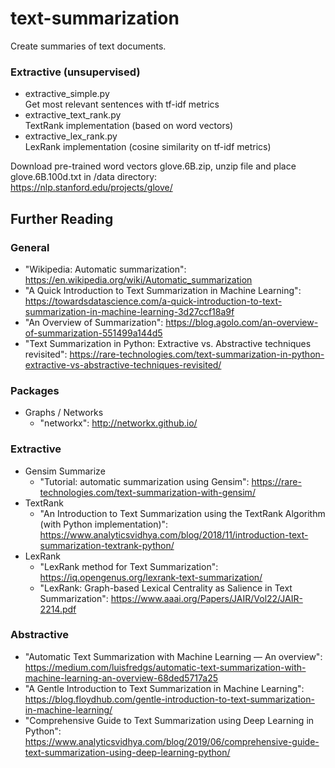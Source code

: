 # text-summarization
Create summaries of text documents.

### Extractive (unsupervised)
- extractive_simple.py    
  Get most relevant sentences with tf-idf metrics
- extractive_text_rank.py    
  TextRank implementation (based on word vectors)
- extractive_lex_rank.py    
  LexRank implementation (cosine similarity on tf-idf metrics)



Download pre-trained word vectors glove.6B.zip, unzip file and place glove.6B.100d.txt in /data directory:    
https://nlp.stanford.edu/projects/glove/


## Further Reading
### General
- "Wikipedia: Automatic summarization": https://en.wikipedia.org/wiki/Automatic_summarization
- "A Quick Introduction to Text Summarization in Machine Learning": https://towardsdatascience.com/a-quick-introduction-to-text-summarization-in-machine-learning-3d27ccf18a9f
- "An Overview of Summarization": https://blog.agolo.com/an-overview-of-summarization-551499a144d5
- "Text Summarization in Python: Extractive vs. Abstractive techniques revisited": https://rare-technologies.com/text-summarization-in-python-extractive-vs-abstractive-techniques-revisited/

### Packages
- Graphs / Networks
    - "networkx": http://networkx.github.io/

### Extractive
- Gensim Summarize
    - "Tutorial: automatic summarization using Gensim": https://rare-technologies.com/text-summarization-with-gensim/
- TextRank
    - "An Introduction to Text Summarization using the TextRank Algorithm (with Python implementation)": https://www.analyticsvidhya.com/blog/2018/11/introduction-text-summarization-textrank-python/
- LexRank
    - "LexRank method for Text Summarization": https://iq.opengenus.org/lexrank-text-summarization/
    - "LexRank: Graph-based Lexical Centrality as Salience in Text Summarization": https://www.aaai.org/Papers/JAIR/Vol22/JAIR-2214.pdf

### Abstractive
- "Automatic Text Summarization with Machine Learning — An overview": https://medium.com/luisfredgs/automatic-text-summarization-with-machine-learning-an-overview-68ded5717a25
- "A Gentle Introduction to Text Summarization in Machine Learning": https://blog.floydhub.com/gentle-introduction-to-text-summarization-in-machine-learning/
- "Comprehensive Guide to Text Summarization using Deep Learning in Python": https://www.analyticsvidhya.com/blog/2019/06/comprehensive-guide-text-summarization-using-deep-learning-python/